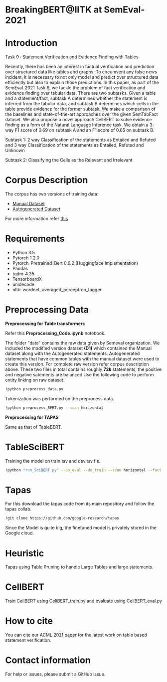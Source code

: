 # BreakingBERT@IITK at SemEval-2021
# Introduction

Task 9 : Statement Verification and Evidence Finding with Tables

Recently, there has been an interest in factual
verification and prediction over structured data
like tables and graphs. To circumvent any false
news incident, it is necessary to not only model
and predict over structured data efficiently but
also to explain those predictions. In this paper, as part of the SemEval-2021 Task 9, we
tackle the problem of fact verification and evidence finding over tabular data. There are two
subtasks. Given a table and a statement/fact,
subtask A determines whether the statement is
inferred from the tabular data, and subtask B
determines which cells in the table provide evidence for the former subtask. We make a comparison of the baselines and state-of-the-art approaches over the given SemTabFact dataset.
We also propose a novel approach CellBERT
to solve evidence finding as a form of the Natural Language Inference task. We obtain a 3-
way F1 score of 0.69 on subtask A and an F1
score of 0.65 on subtask B.


Subtask 1: 2 way Classification of the statements as Entailed and Refuted and 3 way Classification of the statements as Entailed, Refuted and Unknown

Subtask 2: Classifying the Cells as the Relevant and Irrelevant
            
           
# Corpus Description

The corpus has two versions of training data:
- [Manual Dataset](https://drive.google.com/file/d/1yObzEEZJ8qM7ZjrMcbtKZ-jofpL820ft/view)
- [Autogenerated Dataset](https://drive.google.com/file/d/1fz-g3wmAIwav_wQoF9t64NXEuQwyInZq/view)

For more information refer [this](https://sites.google.com/view/sem-tab-facts)

# Requirements
- Python 3.5
- Pytorch 1.2.0
- Pytorch_Pretrained_Bert 0.6.2 (Huggingface Implementation)
- Pandas
- tqdm-4.35
- TensorboardX
- unidecode
- nltk: wordnet, averaged_perceptron_tagger

# Preprocessing Data
**Preprocessing for Table transformers**

Refer this **Preprocessing_Code.ipynb** notebook.

The folder "data" contains the raw data given by Semeval organization. We included the modified version dataset **(D1)** which contained the Manual dataset along with the Autogenerated statements. Autogenerated statements that have common tables with
the manual dataset were used to create this version. For complete raw version refer corpus description above.
These two files in total contains roughly **72k** statements, the positive and negative satements are balanced
Use the following code to perform entity linking on raw dataset.
```sh
!python preprocess_data.py
```
Tokenization was performed on the preprocess data.
```sh
!python preprocess_BERT.py --scan horizontal
```

**Preprocessing for TAPAS**

Same as that of TableBERT.

# TableSciBERT

Training the model on train.tsv and dev.tsv fle.
```sh
!python "run_SciBERT.py" --do_eval --do_train --scan horizontal --fact first --output_dir output folder --train_batch_size 6 --period 3000 --bert_model "allenai/scibert_scivocab_uncased" --learning_rate 0.00001
```

# Tapas
For this download the tapas code from its main repository and follow the tapas collab.
```sh
!git clone https://github.com/google-research/tapas
```

Since the Model is quite big, the finetuned model is privately stored in the Google cloud.
# Heuristic
Tapas using Table Pruning to handle Large Tables and large statements.

# CellBERT
Train CellBERT using CellBERT_train.py and evaluate using CellBERT_eval.py

# How to cite
You can cite our ACML 2021 [paper](https://arxiv.org/abs/2104.03071) for the latest work on table based statement verification.

# Contact information
For help or issues, please submit a GitHub issue.


